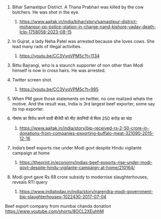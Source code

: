 1. Bihar Samastipur District. A Thana Prabhari was killed by the cow butchers. He was shot in the eye.
   1. https://www.aajtak.in/india/bihar/story/samastipur-district-mohanpur-op-police-station-in-charge-nand-kishore-yadav-death-lclp-1758058-2023-08-15
2. In Gujrat, a lady Neha Patel was arrested because she loves cows. She lead many rads of illegal activities.
   1. https://youtu.be/CC3VyqVPM5c?t=1134
3. Bittu Bajrangi, who is a staunch supporter of non other than Modi himself is now in cross hairs. He was arrested.
4. Twitter screen shot.
   1. https://youtu.be/CC3VyqVPM5c?t=985
5. When PM gave those statements on twitter, no one realized whats the motive. And the result was, India is 3rd largest beef exporter, some say its top exporter. 



1. गोमांस का विरोध करने वाली बीजेपी को मीट कंपनियों से मिला 250 करोड़ का चंदा 
   1. https://www.aajtak.in/india/story/bjp-received-rs-2-50-crore-in-donations-from-companies-exporting-buffalo-meat-321090-2015-12-16
    
2. India’s beef exports rise under Modi govt despite Hindu vigilante campaign at home
   1. https://theprint.in/economy/indias-beef-exports-rise-under-modi-govt-despite-hindu-vigilante-campaign-at-home/210164/  

3. Modi govt gave Rs 68 crore subsidy to modernise slaughterhouses, reveals RTI query
   1. https://www.indiatoday.in/india/story/narendra-modi-government-bjp-slaughterhouses-1022430-2017-07-04


Beef export company from mumbai chanda donation
https://www.youtube.com/shorts/8OCL2XEuhhM
